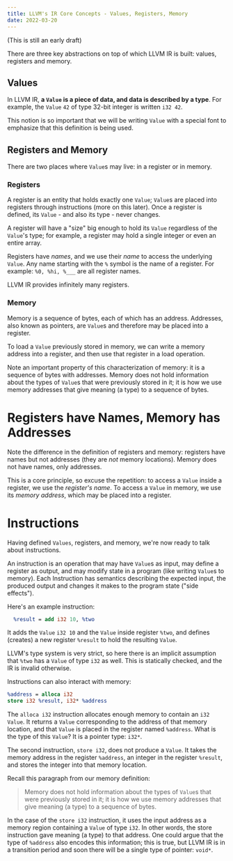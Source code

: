 ```yaml
---
title: LLVM's IR Core Concepts - Values, Registers, Memory
date: 2022-03-20
---
```


(This is still an early draft)

There are three key abstractions on top of which LLVM IR is built: values,
registers and memory.

## Values

In LLVM IR, **a `Value` is a piece of data, and data is described by a type**.
For example, the `Value` `42` of type 32-bit integer is written `i32 42`.

This notion is so important that we will be writing `Value` with a special font
to emphasize that this definition is being used.

## Registers and Memory

There are two places where `Value`s may live: in a register or in memory.

### Registers

A register is an entity that holds exactly one `Value`; `Value`s are placed
into registers through instructions (more on this later). Once a register is
defined, its `Value` - and also its type - never changes.

A register will have a "size" big enough to hold its `Value` regardless of the
`Value`'s type; for example, a register may hold a single integer or even an
entire array.

Registers have _names_, and we use their _name_ to access the underlying `Value`.
Any name starting with the `%` symbol is the name of a register. For example:
`%0, %hi, %___` are all register names.

LLVM IR provides infinitely many registers.

### Memory

Memory is a sequence of bytes, each of which has an address. Addresses, also
known as pointers, are `Value`s and therefore may be placed into a register.

To load a `Value` previously stored in memory, we can write a memory address into
a register, and then use that register in a load operation.

Note an important property of this characterization of memory: it is a sequence
of bytes with addresses. Memory does not hold information about the types of
`Value`s that were previously stored in it; it is how we use memory addresses
that give meaning (a type) to a sequence of bytes.

# Registers have Names, Memory has Addresses

Note the difference in the definition of registers and memory: registers have
names but not addresses (they are *not* memory locations). Memory does not have
names, only addresses.

This is a core principle, so excuse the repetition: to access a `Value` inside a
register, we use the _register's name_. To access a `Value` in memory, we
use its _memory address_, which may be placed into a register.


# Instructions

Having defined `Values`, registers, and memory, we're now ready to talk about
instructions.

An instruction is an operation that may have `Value`s as input, may define a
register as output, and may modify state in a program (like writing `Value`s to
memory). Each Instruction has semantics describing the expected input, the
produced output and changes it makes to the program state ("side effects").

Here's an example instruction:

```llvm
  %result = add i32 10, %two
```

It adds the `Value` `i32 10` and the `Value` inside register `%two`, and defines
(creates) a new register `%result` to hold the resulting `Value`.

LLVM's type system is very strict, so here there is an implicit assumption that
`%two` has a `Value` of type `i32` as well. This is statically checked, and the
IR is invalid otherwise.

Instructions can also interact with memory:

```llvm
%address = alloca i32
store i32 %result, i32* %address
```

The `alloca i32` instruction allocates enough memory to contain an `i32` `Value`.
It returns a `Value` corresponding to the address of that memory location, and
that `Value` is placed in the register named `%address`. What is the type of this
`Value`? It is a pointer type: `i32*`.

The second instruction, `store i32`, does not produce a `Value`. It takes the
memory address in the register `%address`, an integer in the register
`%result`, and stores the integer into that memory location.

Recall this paragraph from our memory definition:

> Memory does not hold information about the types of `Value`s that were
> previously stored in it; it is how we use memory addresses that give meaning
> (a type) to a sequence of bytes.

In the case of the `store i32` instruction, it uses the input address as a
memory region containing a `Value` of type `i32`. In other words, the store
instruction gave meaning (a type) to that address. One could argue that the
type of `%address` also encodes this information; this is true, but LLVM IR is
in a transition period and soon there will be a single type of pointer:
`void*`.

